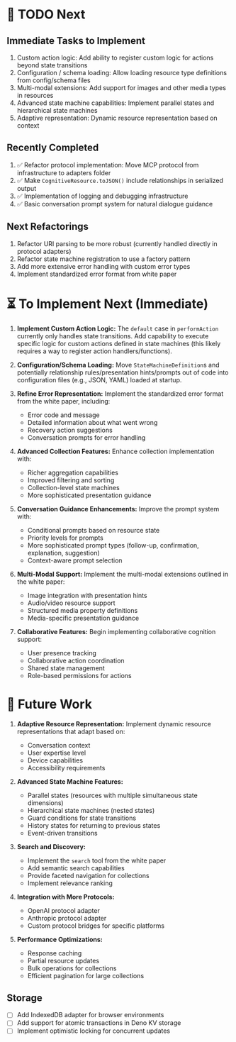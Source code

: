 # 📝 TODO Next

## Immediate Tasks to Implement

1. Custom action logic: Add ability to register custom logic for actions beyond state transitions
2. Configuration / schema loading: Allow loading resource type definitions from config/schema files
3. Multi-modal extensions: Add support for images and other media types in resources
4. Advanced state machine capabilities: Implement parallel states and hierarchical state machines
5. Adaptive representation: Dynamic resource representation based on context

## Recently Completed

1. ✅ Refactor protocol implementation: Move MCP protocol from infrastructure to adapters folder
2. ✅ Make `CognitiveResource.toJSON()` include relationships in serialized output
3. ✅ Implementation of logging and debugging infrastructure
4. ✅ Basic conversation prompt system for natural dialogue guidance

## Next Refactorings

1. Refactor URI parsing to be more robust (currently handled directly in protocol adapters)
2. Refactor state machine registration to use a factory pattern
3. Add more extensive error handling with custom error types
4. Implement standardized error format from white paper

# ⏳ To Implement Next (Immediate)

1. **Implement Custom Action Logic:** The `default` case in `performAction` currently only handles state transitions. Add capability to execute specific logic for custom actions defined in state machines (this likely requires a way to register action handlers/functions).

2. **Configuration/Schema Loading:** Move `StateMachineDefinition`s and potentially relationship rules/presentation hints/prompts out of code into configuration files (e.g., JSON, YAML) loaded at startup.

3. **Refine Error Representation:** Implement the standardized error format from the white paper, including:
   - Error code and message
   - Detailed information about what went wrong
   - Recovery action suggestions
   - Conversation prompts for error handling

4. **Advanced Collection Features:** Enhance collection implementation with:
   - Richer aggregation capabilities
   - Improved filtering and sorting
   - Collection-level state machines
   - More sophisticated presentation guidance

5. **Conversation Guidance Enhancements:** Improve the prompt system with:
   - Conditional prompts based on resource state
   - Priority levels for prompts
   - More sophisticated prompt types (follow-up, confirmation, explanation, suggestion)
   - Context-aware prompt selection

6. **Multi-Modal Support:** Implement the multi-modal extensions outlined in the white paper:
   - Image integration with presentation hints
   - Audio/video resource support
   - Structured media property definitions
   - Media-specific presentation guidance

7. **Collaborative Features:** Begin implementing collaborative cognition support:
   - User presence tracking
   - Collaborative action coordination
   - Shared state management
   - Role-based permissions for actions

# 🔮 Future Work

1. **Adaptive Resource Representation:** Implement dynamic resource representations that adapt based on:
   - Conversation context
   - User expertise level
   - Device capabilities
   - Accessibility requirements

2. **Advanced State Machine Features:**
   - Parallel states (resources with multiple simultaneous state dimensions)
   - Hierarchical state machines (nested states)
   - Guard conditions for state transitions
   - History states for returning to previous states
   - Event-driven transitions

3. **Search and Discovery:**
   - Implement the `search` tool from the white paper
   - Add semantic search capabilities
   - Provide faceted navigation for collections
   - Implement relevance ranking

4. **Integration with More Protocols:**
   - OpenAI protocol adapter
   - Anthropic protocol adapter
   - Custom protocol bridges for specific platforms

5. **Performance Optimizations:**
   - Response caching
   - Partial resource updates
   - Bulk operations for collections
   - Efficient pagination for large collections

## Storage

- [ ] Add IndexedDB adapter for browser environments
- [ ] Add support for atomic transactions in Deno KV storage
- [ ] Implement optimistic locking for concurrent updates